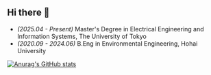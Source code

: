 ## Hi there 👋

<!--
**guojiaxuan2001/guojiaxuan2001** is a ✨ _special_ ✨ repository because its `README.md` (this file) appears on your GitHub profile.

Here are some ideas to get you started:

- 🔭 I’m currently working on ...
- 🌱 I’m currently learning ...
- 👯 I’m looking to collaborate on ...
- 🤔 I’m looking for help with ...
- 💬 Ask me about ...
- 📫 How to reach me: ...
- 😄 Pronouns: ...
- ⚡ Fun fact: ...
-->
+ *(2025.04 - Present)* Master's Degree in Electrical Engineering and Information Systems, The University of Tokyo 
+ *(2020.09 - 2024.06)* B.Eng in Environmental Engineering, Hohai University



[![Anurag's GitHub stats](https://github-readme-stats.vercel.app/api?username=guojiaxuan2001)](https://github.com/anuraghazra/github-readme-stats)
